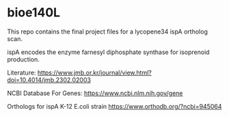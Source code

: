 # bioe140L
This repo contains the final project files for a lycopene34 ispA ortholog scan.

ispA encodes the enzyme farnesyl diphosphate synthase for isoprenoid production.

Literature: https://www.jmb.or.kr/journal/view.html?doi=10.4014/jmb.2302.02003

NCBI Database For Genes: https://www.ncbi.nlm.nih.gov/gene

Orthologs for ispA K-12 E.coli strain
https://www.orthodb.org/?ncbi=945064
